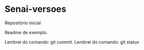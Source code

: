 # Senai-versoes
Repositório inicial 

Readme de exemplo.

Lembrei do comando: git commit.
Lembrei do comando: git status

